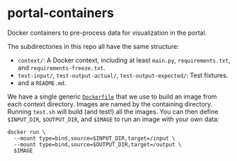 # portal-containers

Docker containers to pre-process data for visualization in the portal.

The subdirectories in this repo all have the same structure:
- `context/`: A Docker context, including at least
`main.py`, `requirements.txt`, and `requirements-freeze.txt`.
- `test-input/`, `test-output-actual/`, `test-output-expected/`: Test fixtures.
- and a `README.md`.

We have a single generic [`Dockerfile`](Dockerfile)
that we use to build an image from each context directory.
Images are named by the containing directory.
Running `test.sh` will build (and test!) all the images.
You can then define `$INPUT_DIR`, `$OUTPUT_DIR`, and `$IMAGE`
to run an image with your own data:
```
docker run \
  --mount type=bind,source=$INPUT_DIR,target=/input \
  --mount type=bind,source=$OUTPUT_DIR,target=/output \
  $IMAGE
```
